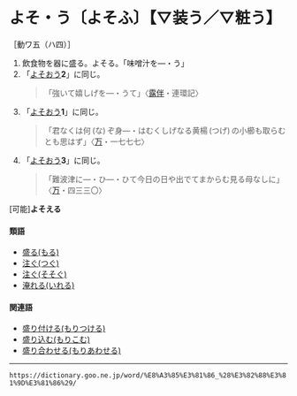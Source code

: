 # よそ・う〔よそふ〕【▽装う／▽粧う】

［動ワ五（ハ四）］

1. 飲食物を器に盛る。よそる。「味噌汁を―・う」
2. 「[よそおう](よそおう（装う／粧う）)**2**」に同じ。
    >「強いて嬉しげを―・うて」〈[露伴](https://dictionary.goo.ne.jp/word/person/%E5%B9%B8%E7%94%B0%E9%9C%B2%E4%BC%B4/#jn-74116)・連環記〉
3. 「[よそおう](https://dictionary.goo.ne.jp/word/%E8%A3%85%E3%81%86_%28%E3%82%88%E3%81%9D%E3%81%8A%E3%81%86%29/#jn-227832)**1**」に同じ。
    >「君なくは何 (な) ぞ身―・はむくしげなる黄楊 (つげ) の小櫛も取らむとも思はず」〈[万](https://dictionary.goo.ne.jp/word/%E4%B8%87%E8%91%89%E9%9B%86_%28%E3%81%BE%E3%82%93%E3%82%88%E3%81%86%E3%81%97%E3%82%85%E3%81%86%29/#jn-210648)・一七七七〉
4. 「[よそおう](https://dictionary.goo.ne.jp/word/%E8%A3%85%E3%81%86_%28%E3%82%88%E3%81%9D%E3%81%8A%E3%81%86%29/#jn-227832)**3**」に同じ。
    >「難波津に―・ひ―・ひて今日の日や出でてまからむ見る母なしに」〈[万](https://dictionary.goo.ne.jp/word/%E4%B8%87%E8%91%89%E9%9B%86_%28%E3%81%BE%E3%82%93%E3%82%88%E3%81%86%E3%81%97%E3%82%85%E3%81%86%29/#jn-210648)・四三三〇〉
        

\[可能\]**よそえる**

#### 類語

-   [盛る(もる)](https://dictionary.goo.ne.jp/word/%E7%9B%9B%E3%82%8B_%28%E3%82%82%E3%82%8B%29/#jn-220502)
-   [注ぐ(つぐ)](https://dictionary.goo.ne.jp/word/%E6%B3%A8%E3%81%90_%28%E3%81%A4%E3%81%90%29/#jn-147049)
-   [注ぐ(そそぐ)](https://dictionary.goo.ne.jp/word/%E6%B3%A8%E3%81%90_%28%E3%81%9D%E3%81%9D%E3%81%90%29/#jn-130656)
-   [淹れる(いれる)](https://dictionary.goo.ne.jp/word/%E5%85%A5%E3%82%8C%E3%82%8B/#jn-15682)

#### 関連語

-   [盛り付ける(もりつける)](https://dictionary.goo.ne.jp/word/%E7%9B%9B%E4%BB%98%E3%81%91%E3%82%8B/#jn-220457)
-   [盛り込む(もりこむ)](https://dictionary.goo.ne.jp/word/%E7%9B%9B%E8%BE%BC%E3%82%80/#jn-220419)
-   [盛り合わせる(もりあわせる)](https://dictionary.goo.ne.jp/word/%E7%9B%9B%E5%90%88%E3%81%9B%E3%82%8B/#jn-220389)

---
`https://dictionary.goo.ne.jp/word/%E8%A3%85%E3%81%86_%28%E3%82%88%E3%81%9D%E3%81%86%29/`